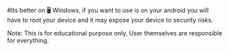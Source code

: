 #Its better on 🖥️ Windows,
if you want to use is on your android you will have to root your device 
and it may expose your device to security risks.

Note: This is for educational purpose only, User themselves are responsible for everything.
